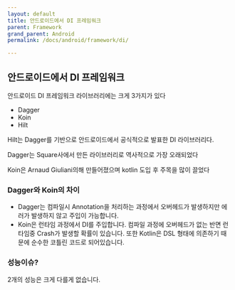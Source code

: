 ```yaml
---
layout: default
title: 안드로이드에서 DI 프레임워크
parent: Framework
grand_parent: Android
permalink: /docs/android/framework/di/

---
```


## 안드로이드에서 DI 프레임워크



안드로이드 DI 프레임워크 라이브러리에는 크게 3가지가 있다

- Dagger
- Koin
- Hilt



Hilt는 Dagger를 기반으로 안드로이드에서 공식적으로 발표한 DI 라이브러리다.

Dagger는 Square사에서 만든 라이브러리로 역사적으로 가장 오래되었다

Koin은 Arnaud Giuliani의해 만들어졌으며 kotlin 도입 후 주목을 많이 끌었다





### Dagger와 Koin의 차이

- Dagger는 컴파일시 Annotation을 처리하는 과정에서 오버헤드가 발생하지만 에러가 발생하지 않고 주입이 가능합니다.
- Koin은 런타임 과정에서 DI를 주입합니다. 컴파일 과정에 오버헤드가 없는 반면 런타임중 Crash가 발생할 확률이 있습니다. 또한 Kotlin은 DSL 형태에 의존하기 때문에 순수한 코틀린 코드로 되어있습니다.



### 성능이슈?

2개의 성능은 크게 다를게 없습니다.

